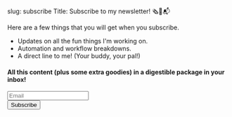 slug: subscribe 
Title: Subscribe to my newsletter! 🗞📨📬

Here are a few things that you will get when you subscribe.

- Updates on all the fun things I'm working on.
- Automation and workflow breakdowns.
- A direct line to me! (Your buddy, your pal!)

<form
	action="https://buttondown.email/api/emails/embed-subscribe/productivityintech"
	method="post"
	target="popupwindow"
	onsubmit="window.open('https://buttondown.email/productivityintech', 'popupwindow')"
	class="col-lg-3 embeddable-buttondown-form">
	<h4 class="is-subtitle is-3"> All this content (plus some extra goodies) in a digestible package in your inbox! </h4> <input type="email"
	name="email"
	placeholder="Email"
	id="bd-email">
  <div class="field is-grouped">
  <div class="control">
	<input type="hidden"
	value="1"
	name="embed" />
  </div>
  <div class="control">
	<input class="is-button is-link"
	type="submit"
	value="Subscribe" />
  </div>
  </div>
</form>

